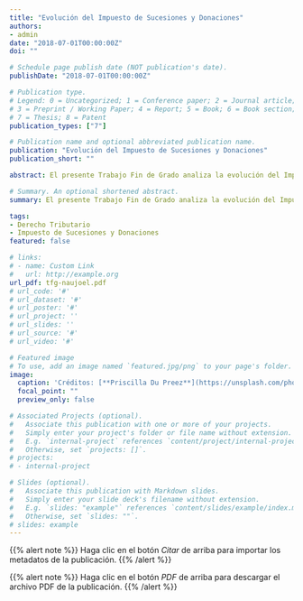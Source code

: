 ```yaml
---
title: "Evolución del Impuesto de Sucesiones y Donaciones"
authors:
- admin
date: "2018-07-01T00:00:00Z"
doi: ""

# Schedule page publish date (NOT publication's date).
publishDate: "2018-07-01T00:00:00Z"

# Publication type.
# Legend: 0 = Uncategorized; 1 = Conference paper; 2 = Journal article;
# 3 = Preprint / Working Paper; 4 = Report; 5 = Book; 6 = Book section;
# 7 = Thesis; 8 = Patent
publication_types: ["7"]

# Publication name and optional abbreviated publication name.
publication: "Evolución del Impuesto de Sucesiones y Donaciones"
publication_short: ""

abstract: El presente Trabajo Fin de Grado analiza la evolución del Impuesto de Sucesiones y Donaciones en los años 2016 y 2017 entre Cataluña y Comunitat Valenciana desde un punto de vista objetivo, incidiendo en los principios de justicia tributaria y observando la jurisprudencia del Tribunal de Justicia de la Unión Europea y del Tribunal Constitucional.

# Summary. An optional shortened abstract.
summary: El presente Trabajo Fin de Grado analiza la evolución del Impuesto de Sucesiones y Donaciones en los años 2016 y 2017 entre Cataluña y Comunitat Valenciana desde un punto de vista objetivo, incidiendo en los principios de justicia tributaria y observando la jurisprudencia del Tribunal de Justicia de la Unión Europea y del Tribunal Constitucional.

tags:
- Derecho Tributario
- Impuesto de Sucesiones y Donaciones
featured: false

# links:
# - name: Custom Link
#   url: http://example.org
url_pdf: tfg-naujoel.pdf
# url_code: '#'
# url_dataset: '#'
# url_poster: '#'
# url_project: ''
# url_slides: ''
# url_source: '#'
# url_video: '#'

# Featured image
# To use, add an image named `featured.jpg/png` to your page's folder.
image:
  caption: 'Créditos: [**Priscilla Du Preez**](https://unsplash.com/photos/XkKCui44iM0)'
  focal_point: ""
  preview_only: false

# Associated Projects (optional).
#   Associate this publication with one or more of your projects.
#   Simply enter your project's folder or file name without extension.
#   E.g. `internal-project` references `content/project/internal-project/index.md`.
#   Otherwise, set `projects: []`.
# projects:
# - internal-project

# Slides (optional).
#   Associate this publication with Markdown slides.
#   Simply enter your slide deck's filename without extension.
#   E.g. `slides: "example"` references `content/slides/example/index.md`.
#   Otherwise, set `slides: ""`.
# slides: example
---
```


{{% alert note %}}
Haga clic en el botón *Citar* de arriba para importar los metadatos de la publicación.
{{% /alert %}}

{{% alert note %}}
Haga clic en el botón *PDF* de arriba para descargar el archivo PDF de la publicación.
{{% /alert %}}

